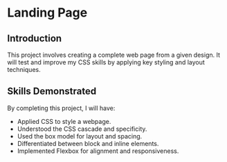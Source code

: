 # Landing Page

## Introduction

This project involves creating a complete web page from a given design. It will test and improve my CSS skills by applying key styling and layout techniques.

## Skills Demonstrated

By completing this project, I will have:

- Applied CSS to style a webpage.
- Understood the CSS cascade and specificity.
- Used the box model for layout and spacing.
- Differentiated between block and inline elements.
- Implemented Flexbox for alignment and responsiveness.